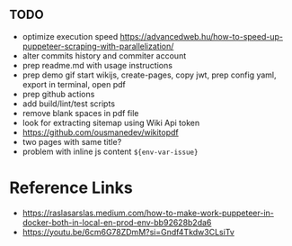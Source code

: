 ## TODO

- optimize execution speed https://advancedweb.hu/how-to-speed-up-puppeteer-scraping-with-parallelization/
- alter commits history and commiter account
- prep readme.md with usage instructions
- prep demo gif
  start wikijs, create-pages, copy jwt, prep config yaml, export in terminal, open pdf
- prep github actions
- add build/lint/test scripts
- remove blank spaces in pdf file
- look for extracting sitemap using Wiki Api token
- https://github.com/ousmanedev/wikitopdf
- two pages with same title?
- problem with inline js content `${env-var-issue}`

# Reference Links

- https://raslasarslas.medium.com/how-to-make-work-puppeteer-in-docker-both-in-local-en-prod-env-bb92628b2da6
- https://youtu.be/6cm6G78ZDmM?si=Gndf4Tkdw3CLsiTv
